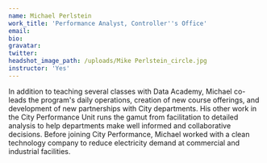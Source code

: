 ```yaml
---
name: Michael Perlstein
work_title: 'Performance Analyst, Controller''s Office'
email:
bio:
gravatar:
twitter:
headshot_image_path: /uploads/Mike Perlstein_circle.jpg
instructor: 'Yes'
---
```


In addition to teaching several classes with Data Academy, Michael co-leads the program's daily operations, creation of new course offerings, and development of new partnerships with City departments. His other work in the City Performance Unit runs the gamut from facilitation to detailed analysis to help departments make well informed and collaborative decisions. Before joining City Performance, Michael worked with a clean technology company to reduce electricity demand at commercial and industrial facilities.